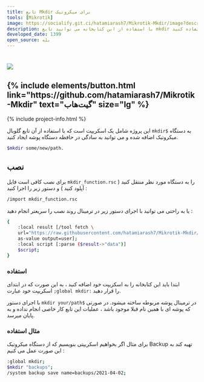 ```yaml
---
title: تابع Mkdir برای میکروتیک
tools: [Mikrotik]
image: https://socialify.git.ci/hatamiarash7/Mikrotik-Mkdir/image?description=1&font=KoHo&language=1&owner=1&pattern=Circuit%20Board&theme=Dark
description: با استفاده از این کتابخانه می توانید تابع mkdir را در ترمینال دستگاه های میکروتیک خود استفاده کنید
developed_date: 1399
open_source: بله
---
```


<h1 class="center">
<img src="https://socialify.git.ci/hatamiarash7/Mikrotik-Mkdir/image?description=1&font=KoHo&language=1&owner=1&pattern=Circuit%20Board&theme=Dark"/>
</h1>

<h2 class="center">
{% include elements/button.html link="https://github.com/hatamiarash7/Mikrotik-Mkdir" text="گیت‌هاب" size="lg" %}
</h2>

{% include project-info.html %}

این پروژه شامل یک اسکریپت است که با استفاده از آن تابع گلوبال `mkdir$` به دستگاه میکروتیک اضافه شده و می توانید به سادگی در حافظه دستگاه پوشه ایجاد کنید.

```sh
$mkdir some/new/path.
```

## نصب

برای نصب کافی است فایل `mkdir_function.rsc` را به دستگاه مورد نظر منتقل کنید ( آپلود کنید ) و دستور زیر را اجرا کنید :

```sh
/import mkdir_function.rsc
```

یا به راحتی می توانید با اجرای دستور زیر در ترمینال روند نصب را سریعتر انجام دهید :

```sh
{
    :local result [/tool fetch \
    url="https://raw.githubusercontent.com/hatamiarash7/Mikrotik-Mkdir/main/mkdir_function.rsc" \
    as-value output=user];
    :local script [:parse ($result->"data")]
    $script;
}
```

### استفاده

ابتدا باید این کتابخانه را به اسکریپت خود اضافه کنید ، به این صورت که در ابتدای اسکریپت خود عبارت `;global mkdir:` را قرار دهید.

با اجرای دستور `mkdir your/path$` در ترمینال پوشه مربوطه ساخته میشود. در صورتی که پوشه ای با همین نام قبلا موجود باشد ، عملیات این تابع کار خاصی انجام نداده و به پایان میرسد.

### مثال استفاده

برای مثال اگر بخواهیم اسکریپتی بنویسیم که از دستگاه میکروتیک Backup تهیه کند به این صورت عمل می کنیم :

```sh
:global mkdir;
$mkdir "backups";
/system backup save name=backups/2021-04-02;
```
